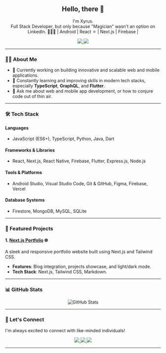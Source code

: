<h2 align="center">Hello, there 👋</h2>

<p align="center">
I'm Xyrus.<br/>
Full Stack Developer, but only because "Magician" wasn't an option on LinkedIn. 🎩🐰🔮  
| Android | React ⚛️ | Next.js | Firebase |
</p>

<p align="center">
  <a href="http://twitter.com/xyruscode">
    <img src="https://img.shields.io/twitter/follow/xyruscode?label=Twitter&logo=twitter&style=for-the-badge" />
  </a>
  <a href="https://www.linkedin.com/in/xyrus-code">
    <img src="https://img.shields.io/badge/LinkedIn-52-blue?label=LinkedIn&logo=LinkedIn&style=for-the-badge" />
  </a>
</p>

---

### 👨‍💻 About Me
- 🔭 Currently working on building innovative and scalable web and mobile applications.  
- 🌱 Constantly learning and improving skills in modern tech stacks, especially **TypeScript**, **GraphQL**, and **Flutter**.  
- 💬 Ask me about web and mobile app development, or how to conjure code out of thin air.  

---

### 🛠 Tech Stack
#### Languages
- JavaScript (ES6+), TypeScript, Python, Java, Dart

#### Frameworks & Libraries
- React, Next.js, React Native, Firebase, Flutter, Express.js, Node.js

#### Tools & Platforms
- Android Studio, Visual Studio Code, Git & GitHub, Figma, Firebase, Vercel

#### Database Systems
- Firestore, MongoDB, MySQL, SQLite

---

### 🚀 Featured Projects

#### 1. **[Next.js Portfolio](https://github.com/xyrus/nextjs-portfolio)** 🌐  
A sleek and responsive portfolio website built using Next.js and Tailwind CSS.

- **Features**: Blog integration, projects showcase, and light/dark mode.  
- **Tech Stack**: Next.js, Tailwind CSS, Markdown.

---

### 📊 GitHub Stats

<p align="center">
  <img src="https://github-readme-stats.vercel.app/api?username=xyrus&show_icons=true&theme=radical" alt="GitHub Stats" />
</p>

---

### 🤝 Let's Connect
I'm always excited to connect with like-minded individuals!  

<p align="center">
  <a href="http://twitter.com/xyruscode">
    <img src="https://img.shields.io/twitter/follow/xyruscode?label=Twitter&logo=twitter&style=for-the-badge" />
  </a>
  <a href="https://www.linkedin.com/in/xyrus-code">
    <img src="https://img.shields.io/badge/LinkedIn-52-blue?label=LinkedIn&logo=LinkedIn&style=for-the-badge" />
  </a>
  <a href="mailto:xyrus@magicaldev.com">
    <img src="https://img.shields.io/badge/Email-xyrus@magicaldev.com-blue?style=for-the-badge&logo=gmail" />
  </a>
</p>

---


